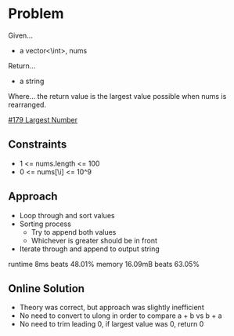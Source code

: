
# Problem
Given...
- a vector<\int>, nums

Return...
- a string

Where...
the return value is the largest value possible when nums is rearranged.

[\#179 Largest Number](https://leetcode.com/problems/largest-number/description/?envType=daily-question&envId=2024-09-18)

## Constraints
- 1 <= nums.length <= 100
- 0 <= nums[\i] <= 10^9

## Approach
- Loop through and sort values
- Sorting process
    - Try to append both values
    - Whichever is greater should be in front
- Iterate through and append to output string

runtime 8ms beats 48.01%
memory 16.09mB beats 63.05%

## Online Solution
- Theory was correct, but approach was slightly inefficient
- No need to convert to ulong in order to compare a + b vs b + a
- No need to trim leading 0, if largest value was 0, return 0
